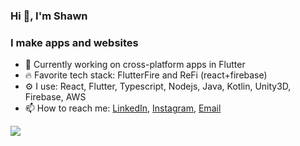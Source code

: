 ### Hi 👋, I'm Shawn

### I make apps and websites
- 🔭 Currently working on cross-platform apps in Flutter
- 🔥 Favorite tech stack: FlutterFire and ReFi (react+firebase)
- ⚙️ I use: React, Flutter, Typescript, Nodejs, Java, Kotlin, Unity3D, Firebase, AWS
- 📫 How to reach me: [LinkedIn](https://www.linkedin.com/in/shawn-grant-431b39109/), [Instagram](https://www.instagram.com/shawnrgrant/), [Email](mailto:shawngrant333@gmail.com)

<img align="left" src="https://github-readme-stats.vercel.app/api?username=shawn-grant&show_icons=true"/>


